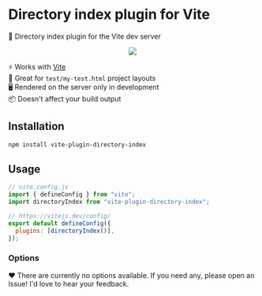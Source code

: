 # Directory index plugin for Vite

📂 Directory index plugin for the Vite dev server

<p align=center>
  <img src="https://i.imgur.com/TNMoGhn.png">
</p>

⚡ Works with [Vite] \
📂 Great for `test/my-test.html` project layouts \
🖥️ Rendered on the server only in development \
📦 Doesn't affect your build output

## Installation

```sh
npm install vite-plugin-directory-index
```

## Usage

```js
// vite.config.js
import { defineConfig } from "vite";
import directoryIndex from "vite-plugin-directory-index";

// https://vitejs.dev/config/
export default defineConfig({
  plugins: [directoryIndex()],
});
```

### Options

❤️ There are currently no options available. If you need any, please open an
Issue! I'd love to hear your feedback.

[Vite]: https://vitejs.dev/
